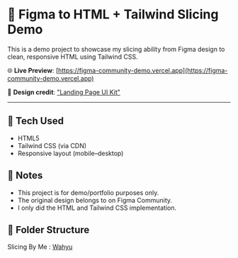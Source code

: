 # 🚀 Figma to HTML + Tailwind Slicing Demo

This is a demo project to showcase my slicing ability from Figma design to clean, responsive HTML using Tailwind CSS.

🌐 **Live Preview**: [https://figma-community-demo.vercel.app](https://figma-community-demo.vercel.app)

🎨 **Design credit**: ["Landing Page UI Kit"]([https://www.figma.com/community/file/PHOQlrh2Cbia7bn9Fh9lIU](https://www.figma.com/design/PHOQlrh2Cbia7bn9Fh9lIU/Landing-Page-UI-Kit---Fully-customizable-landing-page-UI-kit---Export-as-HTML--Community-?node-id=0-1&p=f&t=fZ51SaEaff8Bpuf2-0))

---

## 🔧 Tech Used
- HTML5
- Tailwind CSS (via CDN)
- Responsive layout (mobile–desktop)

## 📌 Notes
- This project is for demo/portfolio purposes only.
- The original design belongs to on Figma Community.
- I only did the HTML and Tailwind CSS implementation.

## 📁 Folder Structure

Slicing By Me : [Wahyu](https://github.com/Yuu214-gif)
